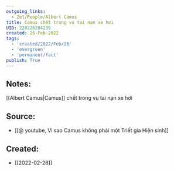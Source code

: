 ```yaml
---
outgoing_links:
  - Zet/People/Albert Camus
title: Camus chết trong vụ tai nạn xe hơi
UID: 220226204239
created: 26-Feb-2022
tags:
  - 'created/2022/Feb/26'
  - 'evergreen'
  - 'permanent/fact'
publish: True
---
```

## Notes:
[[Albert Camus|Camus]] chết trong vụ tai nạn xe hơi

## Source:
- [[@ youtube, Vì sao Camus không phải một Triết gia Hiện sinh]]





## Created:
- [[2022-02-26]]

